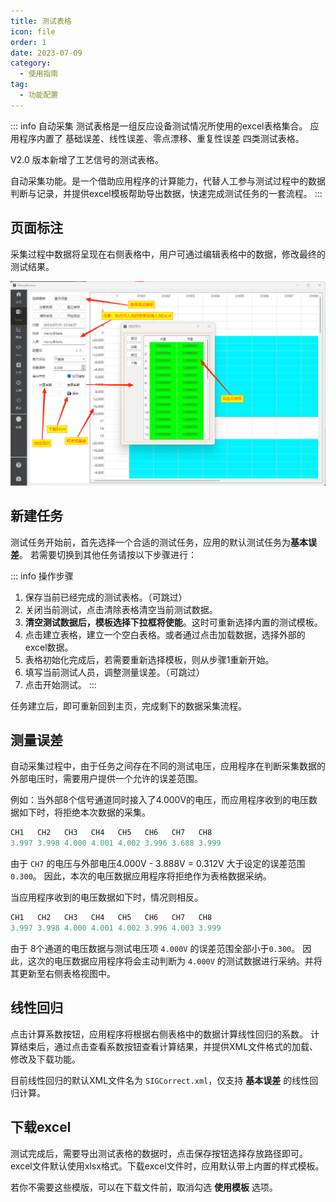 ```yaml
---
title: 测试表格
icon: file
order: 1
date: 2023-07-09
category:
  - 使用指南
tag:
  - 功能配置
---
```


::: info 自动采集
测试表格是一组反应设备测试情况所使用的excel表格集合。
应用程序内置了 基础误差、线性误差、零点漂移、重复性误差 四类测试表格。

V2.0 版本新增了工艺信号的测试表格。

自动采集功能。是一个借助应用程序的计算能力，代替人工参与测试过程中的数据判断与记录，并提供excel模板帮助导出数据，快速完成测试任务的一套流程。
:::

## 页面标注

采集过程中数据将呈现在右侧表格中，用户可通过编辑表格中的数据，修改最终的测试结果。

![](./assets/excel.png)

## 新建任务

测试任务开始前，首先选择一个合适的测试任务，应用的默认测试任务为**基本误差**。
若需要切换到其他任务请按以下步骤进行：

::: info 操作步骤
1. 保存当前已经完成的测试表格。（可跳过）
2. 关闭当前测试，点击清除表格清空当前测试数据。
3. **清空测试数据后，模板选择下拉框将使能**。这时可重新选择内置的测试模板。
4. 点击建立表格，建立一个空白表格。或者通过点击加载数据，选择外部的excel数据。
5. 表格初始化完成后，若需要重新选择模板，则从步骤1重新开始。
6. 填写当前测试人员，调整测量误差。（可跳过）
7. 点击开始测试。
:::

任务建立后，即可重新回到主页，完成剩下的数据采集流程。

## 测量误差

自动采集过程中，由于任务之间存在不同的测试电压，应用程序在判断采集数据的外部电压时，需要用户提供一个允许的误差范围。

例如：当外部8个信号通道同时接入了4.000V的电压，而应用程序收到的电压数据如下时，将拒绝本次数据的采集。

``` c
CH1   CH2   CH3   CH4   CH5   CH6   CH7   CH8
3.997 3.998 4.000 4.001 4.002 3.996 3.688 3.999
```

由于 `CH7` 的电压与外部电压4.000V - 3.888V = 0.312V 大于设定的误差范围 `0.300`。
因此，本次的电压数据应用程序将拒绝作为表格数据采纳。

当应用程序收到的电压数据如下时，情况则相反。

``` c
CH1   CH2   CH3   CH4   CH5   CH6   CH7   CH8
3.997 3.998 4.000 4.001 4.002 3.996 4.003 3.999
```

由于 8个通道的电压数据与测试电压项 `4.000V` 的误差范围全部小于`0.300`。
因此，这次的电压数据应用程序将会主动判断为 `4.000V` 的测试数据进行采纳。并将其更新至右侧表格视图中。

## 线性回归

点击计算系数按钮，应用程序将根据右侧表格中的数据计算线性回归的系数。
计算结束后，通过点击查看系数按钮查看计算结果，并提供XML文件格式的加载、修改及下载功能。

目前线性回归的默认XML文件名为 `SIGCorrect.xml`，仅支持 **基本误差** 的线性回归计算。

## 下载excel

测试完成后，需要导出测试表格的数据时，点击保存按钮选择存放路径即可。
excel文件默认使用xlsx格式。下载excel文件时，应用默认带上内置的样式模板。

若你不需要这些模版，可以在下载文件前，取消勾选 **使用模板** 选项。
